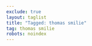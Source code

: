 ```yaml
---
exclude: true
layout: taglist
title: "Tagged: thomas smilie"
tag: thomas smilie
robots: noindex
---
```

